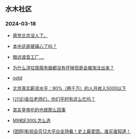 ## 水木社区 
### 2024-03-18

+ [感觉北京没人了。](https://www.mysmth.net/nForum/article/OurEstate/2923244)

+ [本中这是玻璃心了吗？](https://www.mysmth.net/nForum/article/FamilyLife/1766625348)

+ [暗访波音工厂....](https://www.mysmth.net/nForum/article/Aero/430690)

+ [为什么洋垃圾服务器都没有坏掉但是会被淘汰出来？](https://www.mysmth.net/nForum/article/LinuxDev/75846)

+ [ootd](https://www.mysmth.net/nForum/article/FashionShow/505433)

+ [北京真实薪资水平：90%（两千万）的人月收入5000以下](https://www.mysmth.net/nForum/article/Property/333)

+ [[讨论]各位老师们，你们平时有这么忙吗？](https://www.mysmth.net/nForum/article/QingJiao/852900)

+ [其实皇帝吃的也就那么回事](https://www.mysmth.net/nForum/article/Food/1705474)

+ [M9和E300L怎么选](https://www.mysmth.net/nForum/article/GreenAuto/1505442)

+ [[团购]影视会员12大平台全场看！史上最爱团，谁买谁知道！](https://www.mysmth.net/nForum/article/ADAgent_TG/1318893)

